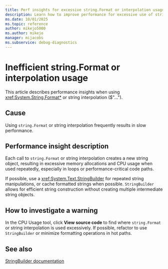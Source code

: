 ```yaml
---
title: Perf insights for excessive string.Format or interpolation usage
description: Learn how to improve performance for excessive use of string.Format or string interpolation.
ms.date: 10/01/2025
ms.topic: reference
author: mikejo5000
ms.author: mikejo
manager: mijacobs
ms.subservice: debug-diagnostics
---
```


# Inefficient string.Format or interpolation usage

This article describes performance insights when using <xref:System.String.Format*> or string interpolation ($"...").

## Cause

Using `string.Format` or string interpolation frequently results in slow performance.

## Performance insight description

Each call to `string.Format` or string interpolation creates a new string object, resulting in excessive memory allocations and CPU usage when used repeatedly, especially in loops or performance-critical code paths.

If possible, use a <xref:System.Text.StringBuilder> for repeated string manipulations, or cache formatted strings when possible. `StringBuilder` allows for efficient string construction without creating multiple intermediate string objects.

## How to investigate a warning

In the CPU Usage tool, click **View source code** to find where `string.Format` or string interpolation is used excessively. If possible, refactor to use `StringBuilder` or minimize formatting operations in hot paths.

## See also

[StringBuilder documentation](https://learn.microsoft.com/dotnet/api/system.text.stringbuilder)
